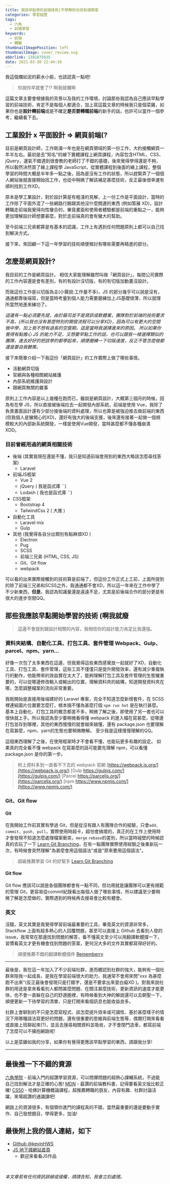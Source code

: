 ```yaml
---
title: 我該早點學的前端技術|不學無術也該有個限度
categories: 學習經歷
tags:
  - 六角
  - 前端學習
keywords:
  - 前端
  - 轉職
thumbnailImagePosition: left
thumbnailImage: cover_review.svg
abbrlink: 1381875635
date: 2021-03-30 22:44:34
---
```


我這個爛如泥的薪水小偷，也該認真一點吧!

<!-- excerpt -->

> 你說你早就會了!? 啊我就爛啊

這篇文章主要會根據我的背景以及我的工作環境，討論那些我認為自己應該早點學習的前端技術，肯定不是每個人都適合，加上寫這篇文章的時候我只是個菜雞，如果你也是**設計轉前端**或是不確定**是否要轉職前端**的新手的話，也許可以當作一個參考，繼續看下去。

## 工業設計 x 平面設計 => 網頁前端(?

目前是網頁設計師，工作剛滿一年也是在網頁領域的第一份工作，大約接觸網頁一年半左右。最初是去"知名"的線下實體課程上網頁課程，內容包含HTML、CSS、jQuery，運氣不錯遇到很會教的老師打了不錯的基礎，後來覺得學得還是不夠，所以毅然決然買了線上課程學 JavaScript，從實體課程到後面的線上課程，整個學習的時間大概是半年多一點之後，因為是沒有工作的狀態，所以趕緊弄了一個個人網站後就直接開始找工作，也從中稍微了解該補足甚麼技術，反正最後很幸運有順利找到工作XD。

原本是學工業設計，對於設計算是有粗淺的見解，上一份工作是平面設計，當時的工作除了平面外混了一些網路行銷跟其他沒什麼關連的東西 (例如策展 XD)，設計轉職走前端我覺得向性蠻合的，畢竟畫面和使用者體驗都是前端的重點之一，能夠更加理解設計師想要甚麼，對於走前端真的會有蠻大的幫助。

至今前端三兄弟都算是有基本的認識，工作上有遇到任何問題原則上都可以自己找到解決方式。

接下來，來回顧一下這一年學習的技術順便檢討有哪些需要再精進的部分。

## 怎麼是網頁設計?

我目前的工作是網頁設計。
相信大家能理解雖然叫做「網頁設計」，每間公司實際的工作內容還是會有差別，有的有設計沒切版，有的有切版加動畫沒設計。

而我這份工作是以切版為主(小聲說:工作量不多)，JS 的部分幾乎可以說是沒有，通通都靠後端寫，但是當時考量到個人能力需要磨練加上JS基礎很薄，所以就理所當然地進來練功了。

*這邊有一點必須要先提，由於蔽司並不是資訊或軟體業，團隊對於前端的技術要求不高，(所以我也沒有甚麼特別的開發流程可以分享XD)，因為可以有更大的空間做中學，加上我不想有過長的空窗期，這是當時我選擇進來的原因。
所以如果你覺得有點擔心 JS 的能力不足，又想要早點工作的話，也可以跟我一樣選擇類似的團隊，進去好好的把該學的都學起來，順便磨練一下切版速度，反正不管怎麼做都還是要自我鞭策。*

接下來簡單介紹一下我這份「網頁設計」的工作實際上做了哪些事情。

- 活動網頁切版
- 官網與各種相關網站維護
- 內部系統維護與設計
- 跟網頁無關的雜事

原則上工作內容是以上幾種在跑而已，雖說是網頁設計，大概第三個月的時候，因為有在學 JS，所以直接被後端拉去一起開發內部系統，前端是使用 Vue，我除了負責畫面設計還有少部分接後端的資料處理，所以也算是被強迫推去做前端的東西 (但我個人是蠻開心的XD)，還好有強大的後端支援，後來還有接著一起做一個規模較大的內部新系統開發，一樣是使用Vue開發，當時甚麼都不懂各種崩潰 XDD。

### 目前曾經用過的網頁相關技術

- 後端 (其實我現在還是不懂，我只是知道前端會用到的東西大略該怎麼尋找答案)
	- Laravel
- 前端JS框架
	- Vue 2 
	- jQuery ( 我是函式庫 ˋˊ)
	- Lodash ( 我也是函式庫 ˋˊ)
- CSS框架
	- Bootstrap 4 
	- TailwindCss 2 ( 大推 )
- 自動化工具
	- Laravel mix
	- Gulp
- 其他 (我覺得各自分出類別有點麻煩XD )
	- Electron
	- Pug
	- SCSS
	- 前端三兄弟 (HTML, CSS, JS)
	- Git、Git flow
	- webpack

可以看的出來實際接觸到的技術算是前端了，但這份工作正式上工前，上面所提到的除了前端三兄弟和SCSS之外，我通通都不會XD，所以這一年來在工作中學了不少新東西，**但是**，我認為知識量還是遠遠不足，尤其是前後端合作的部分更是有很大的進步空間QQ。

## 那些我應該早點開始學習的技術 (啊我就廢

> 這邊不會提到跟設計相關的內容，我相信你的設計能力肯定比我還強。

### 資料夾結構、自動化工具、打包工具、套件管理 Webpack、Gulp、parcel、npm、yarn...

好像一次包了太多東西在這邊，但我覺得這些東西感覺放一起就好了XD，自動化工具、打包工具、套件管理，這些工具不僅僅只是提升開發效率，還有減少重複執行的動作，他能帶來的效益實在太大了，能夠理解打包工具及套件管理的生態蠻重要的，可以從哪邊修改輸入或輸出的位置，理解資料夾的結構，知道開發資料夾在哪，怎麼調整檔案的流向非常重要。

我剛開始是直接用後端建好的 Laravel 專案，完全不知道怎麼新增套件，在 SCSS 裡連結圖片位置要怎麼打，根本搞不懂為甚麼打個 `npm run hot` 是在執行甚麼。
基本上自動化、打包工具的概念都差不多，稍微了解之後，即使用了另一套也可以很快就上手。所以我認為至少要稍微看得懂 webpack 的進入檔在寫甚麼，從哪邊打包並存到哪裡，其他的東西慢慢的就會越來越懂，還有 package.json 也要理解在寫甚麼，npm、yarn的生態也要稍微瞭解。
至少我是這樣慢慢理解的QQ。

這個東西理解了之後，在使用框架時才不會看不懂，也能玩更多有趣的設定。
如果真的完全看不懂 webpack 在寫甚麼的話可能要先理解 npm，可以看懂 package.json 是你的第一步。

> 附上資料多到一直看不下去的 webpack 官網 [https://webpack.js.org/](https://webpack.js.org/)
> [Gulp https://gulpjs.com/](https://gulpjs.com/)
> [Parcel https://parceljs.org/](https://parceljs.org/)
> [npm https://www.npmjs.com/](https://www.npmjs.com/)

### Git、Git flow
#### Git 
在我開始工作前其實有學過 Git，但是從沒有跟人有團隊合作的經驗，只會`add, commit, push, pull`，實際使用時超卡，超怕會搞壞的，真正的在工作上使用時才會發現不知道怎麼處理檔案衝突，`merge` `rebase`的差別，所以當時碰壁的時候認真的去玩了一下 [Learn Git Branching](https://learngitbranching.js.org/?locale=zh_TW)，在有一點團隊實際使用經驗之後重新玩一次，有時候會突然理解"為甚麼會用這個語法"或是"原來要用這個語法"。

> 超級推薦學習 Git 的好幫手 [Learn Git Branching](https://learngitbranching.js.org/?locale=zh_TW)

#### Git flow
Git flow 應該可以說是各個團隊都會有一點不同，但功用就是讓團隊可以更有規範的管理 Git，更容易從commit紀錄看出每個人做了哪些事情，所以建議至少要稍微了解是怎麼做的，實際遇到的時候再去搜尋會比較有體會。

### 英文
沒錯，英文其實是我覺得學習前端最重要的工具，畢竟英文的資源非常多，Stackflow 上面有超多熱心的人回覆問題，甚至可以直接上 Github 去看別人發的 issue，我常常在那邊找到問題的解答，看不懂英文至少可以用翻譯軟體撐一下，習慣看英文才更有機會找到問題的答案，更何況大多的文件其實都寫得好好的。

> 順便推薦不錯的翻譯軟體插件 [Rememberry](https://chrome.google.com/webstore/detail/rememberry-translate-and/dipiagiiohfljcicegpgffpbnjmgjcnf)


---

最後是，我在這一年加入了不少前端社群，進而體認到社群的強大，能夠有一個社群來陪我一起成長，是我在學習前端很大的助力，我通常不會用來問"xxx 為甚麼跑不出來"(反正最後會發現只是打錯字，還是不要拿出來耍白癡XD )。對我來說社群的用途是拿來看看別人都問甚麼問題、在關注甚麼技術，更新資訊的速度才能更快，也不會一直躲在自己的舒適圈裡，有時候看到大神的解說還可以去朝聖一下，順便更新一下待學習的清單，只是打開來看個訊息也能收益良多。

社群上會聊到的不只是怎麼寫程式、該怎麼提升效率或可讀性、基於甚麼樣子的情況下用哪種語法寫更好的問題，還有很重要的思維與前端生態等，偶爾打開來看看或直接上班聊起來(?)，並且去搜尋相關資料並吸收，才不會閉門造車，都寫前端了怎麼可以不擁抱網路呢!

以上是菜雞如我的分享，如果你有覺得更應該早點學習的東西，請跟我分享!


---

## 最後推一下不錯的資源

[六角學院](https://www.hexschool.com/) - 前端入門的超讚學習資源，可以問爆問題的超熱心課輔系統，不過能自己找到解法才是正確的心態!
[MDN](https://developer.mozilla.org/zh-TW/) - 最讚的前端教科書，記得要看英文版比較正確!
[CS50](https://www.edx.org/course/introduction-computer-science-harvardx-cs50x) - 哈佛計算機概論課程，超推薦轉職的朋友，內容有趣、社群討論活躍，來場超讚的通識課吧!

網路上的資源很多，有個領你進門的課程真的不錯，當然最重要的還是要動手實作、自己發想題目，學得更多，加油!


## 最後附上我的個人連結，如下

- [Github @kevinHWS](https://github.com/kevinshu1995)
- [JS 地下城網站首頁](https://kevinshu1995.github.io/hex_jsDungeon/)
    - 歡迎來看看JS作品

<br>

_本文章若有任何資訊誤植或侵權，煩請告知，我會立刻處理。_